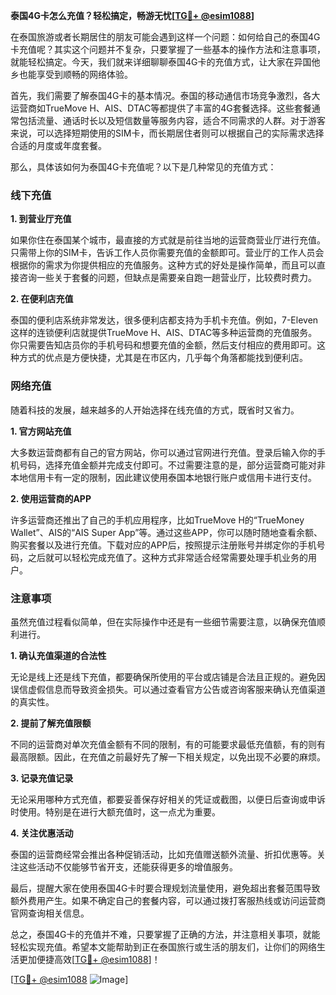**泰国4G卡怎么充值？轻松搞定，畅游无忧[[TG💪+ @esim1088](https://t.me/s/esim1088)]**

在泰国旅游或者长期居住的朋友可能会遇到这样一个问题：如何给自己的泰国4G卡充值呢？其实这个问题并不复杂，只要掌握了一些基本的操作方法和注意事项，就能轻松搞定。今天，我们就来详细聊聊泰国4G卡的充值方式，让大家在异国他乡也能享受到顺畅的网络体验。

首先，我们需要了解泰国4G卡的基本情况。泰国的移动通信市场竞争激烈，各大运营商如TrueMove H、AIS、DTAC等都提供了丰富的4G套餐选择。这些套餐通常包括流量、通话时长以及短信数量等服务内容，适合不同需求的人群。对于游客来说，可以选择短期使用的SIM卡，而长期居住者则可以根据自己的实际需求选择合适的月度或年度套餐。

那么，具体该如何为泰国4G卡充值呢？以下是几种常见的充值方式：

### 线下充值

**1. 到营业厅充值**

如果你住在泰国某个城市，最直接的方式就是前往当地的运营商营业厅进行充值。只需带上你的SIM卡，告诉工作人员你需要充值的金额即可。营业厅的工作人员会根据你的需求为你提供相应的充值服务。这种方式的好处是操作简单，而且可以直接咨询一些关于套餐的问题，但缺点是需要亲自跑一趟营业厅，比较费时费力。

**2. 在便利店充值**

泰国的便利店系统非常发达，很多便利店都支持为手机卡充值。例如，7-Eleven这样的连锁便利店就提供TrueMove H、AIS、DTAC等多种运营商的充值服务。你只需要告知店员你的手机号码和想要充值的金额，然后支付相应的费用即可。这种方式的优点是方便快捷，尤其是在市区内，几乎每个角落都能找到便利店。

### 网络充值

随着科技的发展，越来越多的人开始选择在线充值的方式，既省时又省力。

**1. 官方网站充值**

大多数运营商都有自己的官方网站，你可以通过官网进行充值。登录后输入你的手机号码，选择充值金额并完成支付即可。不过需要注意的是，部分运营商可能对非本地信用卡有一定的限制，因此建议使用泰国本地银行账户或信用卡进行支付。

**2. 使用运营商的APP**

许多运营商还推出了自己的手机应用程序，比如TrueMove H的“TrueMoney Wallet”、AIS的“AIS Super App”等。通过这些APP，你可以随时随地查看余额、购买套餐以及进行充值。下载对应的APP后，按照提示注册账号并绑定你的手机号码，之后就可以轻松完成充值了。这种方式非常适合经常需要处理手机业务的用户。

### 注意事项

虽然充值过程看似简单，但在实际操作中还是有一些细节需要注意，以确保充值顺利进行。

**1. 确认充值渠道的合法性**

无论是线上还是线下充值，都要确保所使用的平台或店铺是合法且正规的。避免因误信虚假信息而导致资金损失。可以通过查看官方公告或咨询客服来确认充值渠道的真实性。

**2. 提前了解充值限额**

不同的运营商对单次充值金额有不同的限制，有的可能要求最低充值额，有的则有最高限额。因此，在充值之前最好先了解一下相关规定，以免出现不必要的麻烦。

**3. 记录充值记录**

无论采用哪种方式充值，都要妥善保存好相关的凭证或截图，以便日后查询或申诉时使用。特别是在进行大额充值时，这一点尤为重要。

**4. 关注优惠活动**

泰国的运营商经常会推出各种促销活动，比如充值赠送额外流量、折扣优惠等。关注这些活动不仅能够节省开支，还能获得更多的增值服务。

最后，提醒大家在使用泰国4G卡时要合理规划流量使用，避免超出套餐范围导致额外费用产生。如果不确定自己的套餐内容，可以通过拨打客服热线或访问运营商官网查询相关信息。

总之，泰国4G卡的充值并不难，只要掌握了正确的方法，并注意相关事项，就能轻松实现充值。希望本文能帮助到正在泰国旅行或生活的朋友们，让你们的网络生活更加便捷高效[[TG💪+ @esim1088](https://t.me/s/esim1088)]！

[[TG💪+ @esim1088](https://t.me/s/esim1088) ![Image](https://i.postimg.cc/4NQfJmqS/Snipaste-2025-05-13-00-14-12.png)]